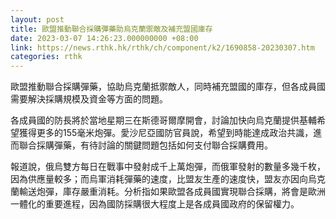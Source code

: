 ```yaml
---
layout: post
title: 歐盟推動聯合採購彈藥助烏克蘭禦敵及補充盟國庫存
date: 2023-03-07 14:26:23.000000000 +08:00
link: https://news.rthk.hk/rthk/ch/component/k2/1690858-20230307.htm
categories: rthk
---
```


歐盟推動聯合採購彈藥，協助烏克蘭抵禦敵人，同時補充盟國的庫存，但各成員國需要解決採購規模及資金等方面的問題。

各成員國的防長將於當地星期三在斯德哥爾摩開會，討論加快向烏克蘭提供基輔希望獲得更多的155毫米炮彈。愛沙尼亞國防官員說，希望到時能達成政治共識，進而聯合採購彈藥，有待討論的關鍵問題包括如何支付聯合採購費用。

報道說，俄烏雙方每日在戰事中發射成千上萬炮彈，而俄軍發射的數量多幾千枚，因為供應量較多；而烏軍消耗彈藥的速度，比盟友生產的速度快，盟友亦因向烏克蘭輸送炮彈，庫存嚴重消耗。分析指如果歐盟各成員國實現聯合採購，將會是歐洲一體化的重要進程，因為國防採購很大程度上是各成員國政府的保留權力。
